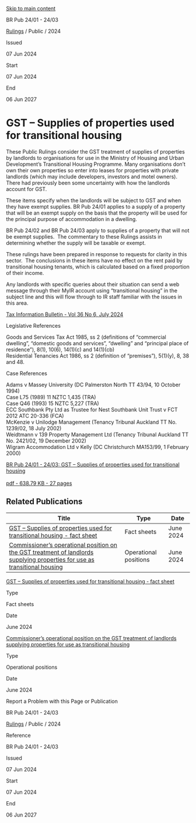 [Skip to main content](#main-content-tt)

BR Pub 24/01 - 24/03

[Rulings](/publications#f-ttTypeFacet=Rulings%7CProduct,Rulings%7CPublic&sort=%40irscttissuedatetime%20descending&numberOfResults=25)
 / Public / 2024

Issued

07 Jun 2024

Start

07 Jun 2024

End

06 Jun 2027

GST – Supplies of properties used for transitional housing
==========================================================

These Public Rulings consider the GST treatment of supplies of properties by landlords to organisations for use in the Ministry of Housing and Urban Development’s Transitional Housing Programme. Many organisations don’t own their own properties so enter into leases for properties with private landlords (which may include developers, investors and motel owners). There had previously been some uncertainty with how the landlords account for GST.   
  
These items specify when the landlords will be subject to GST and when they have exempt supplies. BR Pub 24/01 applies to a supply of a property that will be an exempt supply on the basis that the property will be used for the principal purpose of accommodation in a dwelling.   
  
BR Pub 24/02 and BR Pub 24/03 apply to supplies of a property that will not be exempt supplies.  The commentary to these Rulings assists in determining whether the supply will be taxable or exempt.   
  
These rulings have been prepared in response to requests for clarity in this sector.  The conclusions in these items have no effect on the rent paid by transitional housing tenants, which is calculated based on a fixed proportion of their income.   
  
Any landlords with specific queries about their situation can send a web message through their MyIR account using “transitional housing” in the subject line and this will flow through to IR staff familiar with the issues in this area.

[Tax Information Bulletin - Vol 36 No 6, July 2024](/tib/volume-36---2024/tib-vol36-no6)

Legislative References

Goods and Services Tax Act 1985, ss 2 (definitions of “commercial dwelling”, “domestic goods and services”, “dwelling” and “principal place of residence”), 8(1), 10(6), 14(1)(c) and 14(1)(cb)  
Residential Tenancies Act 1986, ss 2 (definition of “premises”), 5(1)(y), 8, 38 and 48.

Case References

Adams v Massey University (DC Palmerston North TT 43/94, 10 October 1994)  
Case L75 (1989) 11 NZTC 1,435 (TRA)  
Case Q46 (1993) 15 NZTC 5,227 (TRA)  
ECC Southbank Pty Ltd as Trustee for Nest Southbank Unit Trust v FCT 2012 ATC 20-336 (FCA)  
McKenzie v Unilodge Management (Tenancy Tribunal Auckland TT No. 1239/02, 18 July 2002)  
Weidtmann v 139 Property Management Ltd (Tenancy Tribunal Auckland TT No. 2421/02, 19 December 2002)  
Wigram Accommodation Ltd v Kelly (DC Christchurch MA153/99, 1 February 2000)

[BR Pub 24/01 - 24/03: GST – Supplies of properties used for transitional housing\
\
pdf \- 638.79 KB \- 27 pages](/-/media/project/ir/tt/pdfs/rulings/public/2024/br-pub-24-01---24-03.pdf?modified=20240610013532&modified=20240610013532 "BR Pub 24/01 - 24/03: GST – Supplies of properties used for transitional housing")

Related Publications
--------------------

| Title | Type | Date |
| --- | --- | --- |
| [GST – Supplies of properties used for transitional housing - fact sheet](/fact-sheets/2024/br-pub-24-01---24-03-fs) | Fact sheets | June 2024 |
| [Commissioner’s operational position on the GST treatment of landlords supplying properties for use as transitional housing](/operational-positions/2024/op-24-01) | Operational positions | June 2024 |

[GST – Supplies of properties used for transitional housing - fact sheet](/fact-sheets/2024/br-pub-24-01---24-03-fs)

Type

Fact sheets

Date

June 2024

[Commissioner’s operational position on the GST treatment of landlords supplying properties for use as transitional housing](/operational-positions/2024/op-24-01)

Type

Operational positions

Date

June 2024

Report a Problem with this Page or Publication

BR Pub 24/01 - 24/03

[Rulings](/publications#f-ttTypeFacet=Rulings%7CProduct,Rulings%7CPublic&sort=%40irscttissuedatetime%20descending&numberOfResults=25)
 / Public / 2024

Reference

BR Pub 24/01 - 24/03

Issued

07 Jun 2024

Start

07 Jun 2024

End

06 Jun 2027